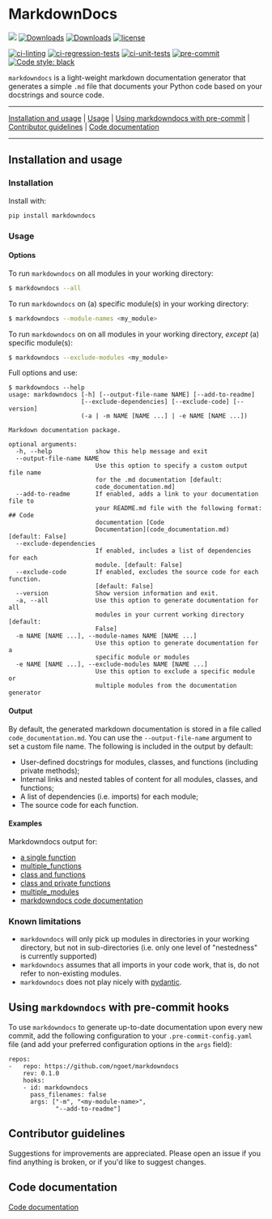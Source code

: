 # MarkdownDocs

[![](https://img.shields.io/pypi/v/markdowndocs.svg)](https://pypi.org/project/markdowndocs/)
[![Downloads](https://pepy.tech/badge/markdowndocs)](https://pepy.tech/project/markdowndocs)
[![Downloads](https://pepy.tech/badge/markdowndocs/month)](https://pepy.tech/project/markdowndocs/month)
[![license](https://img.shields.io/github/license/ngoet/markdowndocs)](https://github.com/ngoet/markdowndocs/blob/main/LICENSE)

[![ci-linting](https://github.com/ngoet/markdowndocs/actions/workflows/ci-linting.yaml/badge.svg?branch=main)](https://github.com/ngoet/markdowndocs/actions/workflows/ci-linting.yaml)
[![ci-regression-tests](https://github.com/ngoet/markdowndocs/actions/workflows/ci-regression-tests.yaml/badge.svg?branch=main)](https://github.com/ngoet/markdowndocs/actions/workflows/ci-regression-tests.yaml)
[![ci-unit-tests](https://github.com/ngoet/markdowndocs/actions/workflows/ci-unit-tests.yaml/badge.svg?branch=main)](https://github.com/ngoet/markdowndocs/actions/workflows/ci-unit-tests.yaml)
[![pre-commit](https://img.shields.io/badge/pre--commit-enabled-brightgreen?logo=pre-commit&logoColor=white)](https://github.com/pre-commit/pre-commit)
[![Code style: black](https://img.shields.io/badge/code%20style-black-000000.svg)](https://github.com/psf/black)

`markdowndocs` is a light-weight markdown documentation generator that generates a simple `.md` file that documents your Python code based on your docstrings and source code.

---

[Installation and usage](#installation-and-usage) | [Usage](#usage) | [Using markdowndocs with pre-commit](#using-markdowndocs-with-pre-commit-hooks-version-control-integration) | [Contributor guidelines](#contributor-guidelines) | [Code documentation](#code-documentation)

---

## Installation and usage

### Installation
Install with:
```
pip install markdowndocs
```

### Usage
#### Options
To run `markdowndocs` on all modules in your working directory:
```bash
$ markdowndocs --all
```

To run `markdowndocs` on (a) specific module(s) in your working directory:
```bash
$ markdowndocs --module-names <my_module>
```

To run `markdowndocs` on on all modules in your working directory, *except* (a) specific module(s):
```bash
$ markdowndocs --exclude-modules <my_module>
```

Full options and use:
```text
$ markdowndocs --help
usage: markdowndocs [-h] [--output-file-name NAME] [--add-to-readme]
                    [--exclude-dependencies] [--exclude-code] [--version]
                    (-a | -m NAME [NAME ...] | -e NAME [NAME ...])

Markdown documentation package.

optional arguments:
  -h, --help            show this help message and exit
  --output-file-name NAME
                        Use this option to specify a custom output file name
                        for the .md documentation [default:
                        code_documentation.md]
  --add-to-readme       If enabled, adds a link to your documentation file to
                        your README.md file with the following format: ## Code
                        documentation [Code
                        Documentation](code_documentation.md) [default: False]
  --exclude-dependencies
                        If enabled, includes a list of dependencies for each
                        module. [default: False]
  --exclude-code        If enabled, excludes the source code for each function.
                        [default: False]
  --version             Show version information and exit.
  -a, --all             Use this option to generate documentation for all
                        modules in your current working directory [default:
                        False]
  -m NAME [NAME ...], --module-names NAME [NAME ...]
                        Use this option to generate documentation for a
                        specific module or modules
  -e NAME [NAME ...], --exclude-modules NAME [NAME ...]
                        Use this option to exclude a specific module or
                        multiple modules from the documentation generator
```
#### Output
By default, the generated markdown documentation is stored in a file called `code_documentation.md`. You can use the `--output-file-name` argument to set a custom file name.
The following is included in the output by default:
* User-defined docstrings for modules, classes, and functions (including private methods);
* Internal links and nested tables of content for all modules, classes, and functions;
* A list of dependencies (i.e. imports) for each module;
* The source code for each function.

#### Examples
Markdowndocs output for:
* [a single function](examples/one_function.md)
* [multiple_functions](examples/multiple_functions.md)
* [class and functions](examples/class_and_functions.md)
* [class and private functions](examples/class_and_private_functions.md)
* [multiple_modules](examples/multiple_modules.md)
* [markdowndocs code documentation](examples/code_documentation.md)

### Known limitations
* `markdowndocs` will only pick up modules in directories in your working directory, but not in sub-directories (i.e. only one level of "nestedness" is currently supported)
* `markdowndocs` assumes that all imports in your code work, that is, do not refer to non-existing modules.
* `markdowndocs` does not play nicely with [pydantic](https://pydantic-docs.helpmanual.io/).

## Using `markdowndocs` with pre-commit hooks
To use `markdowndocs` to generate up-to-date documentation upon every new commit, add the following configuration to your `.pre-commit-config.yaml` file (and add your preferred configuration options in the `args` field):

```buildoutcfg
repos:
-   repo: https://github.com/ngoet/markdowndocs
    rev: 0.1.0
    hooks:
    - id: markdowndocs
      pass_filenames: false
      args: ["-m", "<my-module-name>",
             "--add-to-readme"]
```

## Contributor guidelines
Suggestions for improvements are appreciated. Please open an issue if you find anything is broken, or if you'd like to suggest changes.

## Code documentation
[Code documentation](examples/code_documentation.md)
